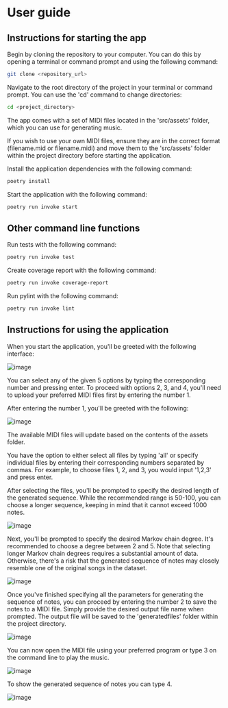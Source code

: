 # User guide

## Instructions for starting the app

Begin by cloning the repository to your computer. You can do this by opening a terminal or command prompt and using the following command:

```bash
git clone <repository_url>
```

Navigate to the root directory of the project in your terminal or command prompt. You can use the 'cd' command to change directories:

```bash
cd <project_directory>
```

The app comes with a set of MIDI files located in the 'src/assets' folder, which you can use for generating music.

If you wish to use your own MIDI files, ensure they are in the correct format (filename.mid or filename.midi) and move them to the 'src/assets' folder within the project directory before starting the application.

Install the application dependencies with the following command:

```bash
poetry install
```

Start the application with the following command:

```bash
poetry run invoke start
```

## Other command line functions

Run tests with the following command:

```bash
poetry run invoke test
```

Create coverage report with the following command:

```bash
poetry run invoke coverage-report
```

Run pylint with the following command:

```bash
poetry run invoke lint
```

## Instructions for using the application

When you start the application, you'll be greeted with the following interface:

![image](https://github.com/sannilatvala/music-generator/assets/119106675/767aaa4a-8226-4595-8ae9-4a210302cd5d)

You can select any of the given 5 options by typing the corresponding number and pressing enter. To proceed with options 2, 3, and 4, you'll need to upload your preferred MIDI files first by entering the number 1.

After entering the number 1, you'll be greeted with the following:

![image](https://github.com/sannilatvala/music-generator/assets/119106675/a6fa189c-af5c-43c6-be62-9ec8d75caf93)

The available MIDI files will update based on the contents of the assets folder.

You have the option to either select all files by typing 'all' or specify individual files by entering their corresponding numbers separated by commas. For example, to choose files 1, 2, and 3, you would input '1,2,3' and press enter.

After selecting the files, you'll be prompted to specify the desired length of the generated sequence. While the recommended range is 50-100, you can choose a longer sequence, keeping in mind that it cannot exceed 1000 notes.

![image](https://github.com/sannilatvala/music-generator/assets/119106675/8756adbe-ab8e-4e16-81ef-f5c38116b9e6)

Next, you'll be prompted to specify the desired Markov chain degree. It's recommended to choose a degree between 2 and 5. Note that selecting longer Markov chain degrees requires a substantial amount of data. Otherwise, there's a risk that the generated sequence of notes may closely resemble one of the original songs in the dataset.

![image](https://github.com/sannilatvala/music-generator/assets/119106675/3d205959-d912-49a4-bec2-05c035773984)

Once you've finished specifying all the parameters for generating the sequence of notes, you can proceed by entering the number 2 to save the notes to a MIDI file. Simply provide the desired output file name when prompted. The output file will be saved to the 'generatedfiles' folder within the project directory.

![image](https://github.com/sannilatvala/music-generator/assets/119106675/8e42bad2-2bc3-4360-9d19-1bc8800cbc64)

You can now open the MIDI file using your preferred program or type 3 on the command line to play the music.

![image](https://github.com/sannilatvala/music-generator/assets/119106675/84472228-b83c-452d-9ebc-ab4faa029798)

To show the generated sequence of notes you can type 4.

![image](https://github.com/sannilatvala/music-generator/assets/119106675/ae733681-64b5-4029-be90-c2ef44a9ebfc)



